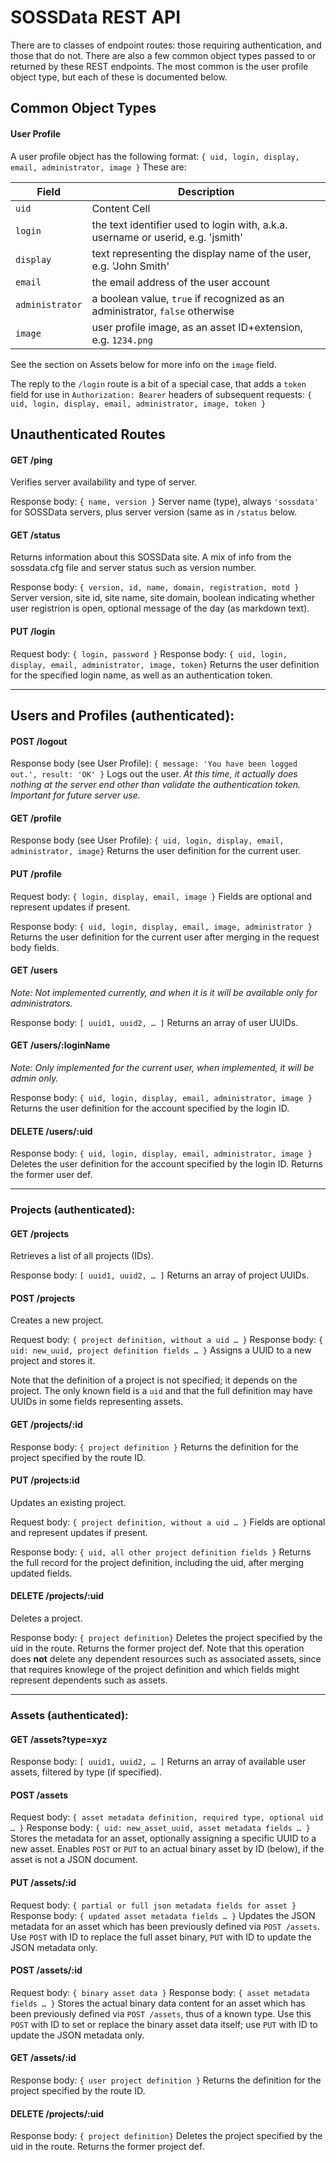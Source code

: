 ﻿# SOSSData REST API

There are to classes of endpoint routes: those requiring authentication, and those that do not. There are also a few common object types passed to or returned by these REST endpoints. The most common is the user profile object type, but each of these is documented below.

## Common Object Types

#### User Profile
A user profile object has the following format:
`{ uid, login, display, email, administrator, image }`
These are:

| Field  | Description |
| ------ | ----------------------------- |
| `uid`  | Content Cell  |
| `login` | the text identifier used to login with, a.k.a. username or userid, e.g. 'jsmith' |
| `display` | text representing the display name of the user, e.g. 'John Smith' |
| `email`  | the email address of the user account |
| `administrator` | a boolean value, `true` if recognized as an administrator, `false` otherwise |
| `image` | user profile image, as an asset ID+extension, e.g. `1234.png` |

See the section on Assets below for more info on the `image` field.

The reply to the `/login` route is a bit of a special case, that adds a `token` field for use in `Authorization: Bearer` headers of subsequent requests:
`{ uid, login, display, email, administrator, image, token }`

## Unauthenticated Routes

#### GET /ping
Verifies server availability and type of server.

Response body:
`{ name, version }`
Server name (type), always `'sossdata'` for SOSSData servers, plus server version (same as in `/status` below.

#### GET /status
Returns information about this SOSSData site. A mix of info from the sossdata.cfg file and server status such as version number.

Response body:
`{ version, id, name, domain, registration, motd }`
Server version, site id, site name, site domain, boolean indicating whether user registrion is open, optional message of the day (as markdown text).

#### PUT /login
Request body:
`{ login, password }`
Response body:
`{ uid, login, display, email, administrator, image, token}`
Returns the user definition for the specified login name, as well as an authentication token.

________________

## Users and Profiles (authenticated):

#### POST /logout
Response body (see User Profile):
`{ message: 'You have been logged out.', result: 'OK' }`
Logs out the user.
_At this time, it actually does nothing at the server end other than validate the authentication token. Important for future server use._

#### GET /profile
Response body (see User Profile):
`{ uid, login, display, email, administrator, image}`
Returns the user definition for the current user.

#### PUT /profile
Request body:
`{ login, display, email, image }`
Fields are optional and represent updates if present.

Response body:
`{ uid, login, display, email, image, administrator }`
Returns the user definition for the current user after merging in the request body fields.

#### GET /users
_Note: Not implemented currently, and when it is it will be available only for administrators._

Response body:
`[ uuid1, uuid2, … ]`
Returns an array of user UUIDs.

#### GET /users/:loginName
_Note: Only implemented for the current user, when implemented, it will be admin only._

Response body:
`{ uid, login, display, email, administrator, image }`
Returns the user definition for the account specified by the login ID.

#### DELETE /users/:uid
Response body:
`{ uid, login, display, email, administrator, image }`
Deletes the user definition for the account specified by the login ID. Returns the former user def.

________________

### Projects (authenticated):

#### GET /projects
Retrieves a list of all projects (IDs).

Response body:
`[ uuid1, uuid2, … ]`
Returns an array of project UUIDs.

#### POST /projects
Creates a new project.

Request body:
`{ project definition, without a uid … }`
Response body:
`{ uid: new_uuid, project definition fields … }`
Assigns a UUID to a new project and stores it.

Note that the definition of a project is not specified; it depends on the project. The only known field is a `uid` and that the full definition may have UUIDs in some fields representing assets.

#### GET /projects/:id
Response body:
`{ project definition }`
Returns the definition for the project specified by the route ID.


#### PUT /projects:id
Updates an existing project.

Request body:
`{ project definition, without a uid … }`
Fields are optional and represent updates if present.

Response body:
`{ uid, all other project definition fields }`
Returns the full record for the project definition, including the uid, after merging updated fields.

#### DELETE /projects/:uid
Deletes a project.

Response body:
`{ project definition}`
Deletes the project specified by the uid in the route. Returns the former project def.
Note that this operation does **not** delete any dependent resources such as associated assets, since that requires knowlege of the project definition and which fields might represent dependents such as assets.
________________

### Assets (authenticated):

#### GET /assets?type=xyz
Response body:
`[ uuid1, uuid2, … ]`
Returns an array of available user assets, filtered by type (if specified).

#### POST /assets
Request body:
`{ asset metadata definition, required type, optional uid … }`
Response body:
`{ uid: new_asset_uuid, asset metadata fields … }`
Stores the metadata for an asset, optionally assigning a specific UUID to a new asset. Enables `POST` or `PUT` to an actual binary asset by ID (below), if the asset is not a JSON document.

#### PUT /assets/:id
Request body:
`{ partial or full json metadata fields for asset }`
Response body:
`{ updated asset metadata fields … }`
Updates the JSON metadata for an asset which has been previously defined via `POST /assets`. Use `POST` with ID to replace the full asset binary, `PUT` with ID to update the JSON metadata only.

#### POST /assets/:id
Request body:
`{ binary asset data }`
Response body:
`{ asset metadata fields … }`
Stores the actual binary data content for an asset which has been previously defined via `POST /assets`, thus of a known type. Use this `POST` with ID to set or replace the binary asset data itself; use `PUT` with ID to update the JSON metadata only.

#### GET /assets/:id
Response body:
`{ user project definition }`
Returns the definition for the project specified by the route ID.

#### DELETE /projects/:uid
Response body:
`{ project definition}`
Deletes the project specified by the uid in the route. Returns the former project def.
